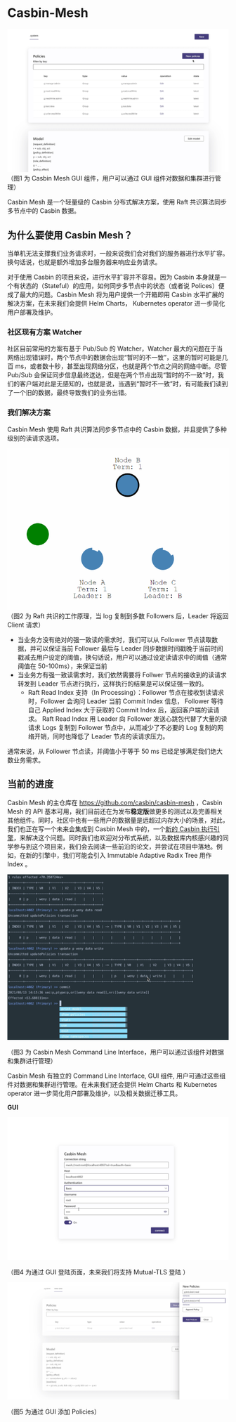 # Casbin-Mesh

![](./assets/web-overview.png)
（图1 为 Casbin Mesh GUI 组件，用户可以通过 GUI 组件对数据和集群进行管理）

Casbin Mesh 是一个轻量级的 Casbin 分布式解决方案，使用 Raft 共识算法同步多节点中的 Casbin 数据。

## 为什么要使用 Casbin Mesh？


当单机无法支撑我们业务请求时，一般来说我们会对我们的服务器进行水平扩容。换句话说，也就是额外增加多台服务器来响应业务请求。

对于使用 Casbin 的项目来说，进行水平扩容并不容易。因为 Casbin 本身就是一个有状态的（Stateful）的应用，如何同步多节点中的状态（或者说 Polices）便成了最大的问题。Casbin Mesh 将为用户提供一个开箱即用 Casbin 水平扩展的解决方案，在未来我们会提供 Helm Charts， Kubernetes operator 进一步简化用户部署及维护。

### 社区现有方案 Watcher

社区目前常用的方案有基于 Pub/Sub 的 Watcher，Watcher 最大的问题在于当网络出现错误时，两个节点中的数据会出现“暂时的不一致”，这里的暂时可能是几百 ms，或者数十秒，甚至出现网络分区，也就是两个节点之间的网络中断。尽管 Pub/Sub 会保证同步信息最终送达，但是在两个节点出现“暂时的不一致”时，我们的客户端对此是无感知的，也就是说，当遇到“暂时不一致”时，有可能我们读到了一个旧的数据，最终导致我们的业务出错。

### 我们解决方案

Casbin Mesh 使用 Raft 共识算法同步多节点中的 Casbin 数据，并且提供了多种级别的读请求选项。

![](./assets/raft.gif)
（图2 为 Raft 共识的工作原理，当 log 复制到多数 Followers 后，Leader 将返回 Client 请求）

- 当业务方没有绝对的强一致读的需求时，我们可以从 Follower 节点读取数据，并可以保证当前 Follower 最后与 Leader 同步数据时间戳晚于当前时间戳减去用户设定的阈值，换句话说，用户可以通过设定读请求中的阈值（通常阈值在 50-100ms），来保证当前
- 当业务方有强一致读需求时，我们依然需要将 Follwer 节点的接收到的读请求转发到 Leader 节点进行执行，这样执行的结果是可以保证强一致的。
  - Raft Read Index 支持（In Processing）：Follower 节点在接收到读请求时，Follower 会询问 Leader 当前 Commit Index 信息， Follower 等待自己 Applied Index 大于获取的 Commit Index 后，返回客户端的读请求。 Raft Read Index 用 Leader 向 Follower 发送心跳包代替了大量的读请求 Logs 复制到 Follower 节点中，从而减少了不必要的 Log 复制的网络开销，同时也降低了 Leader 节点的读请求压力。

通常来说，从 Follower 节点读，并阈值小于等于 50 ms 已经足够满足我们绝大数业务需求。

## 当前的进度

Casbin Mesh 的主仓库在 https://github.com/casbin/casbin-mesh ，Casbin Mesh 的 API 基本可用，我们目前还在为发布**稳定版**做更多的测试以及完善相关其他组件。同时，社区中也有一些用户的数据量是远超过内存大小的场景，对此，我们也正在写一个未来会集成到 Casbin Mesh 中的，一个[新的 Casbin 执行引擎](https://github.com/casbin-mesh/neo)，来解决这个问题。同时我们也欢迎对分布式系统，以及数据库内核感兴趣的同学参与到这个项目来，我们会去阅读一些前沿的论文，并尝试在项目中落地。例如，在新的引擎中，我们可能会引入 Immutable Adaptive Radix Tree 用作 Index 。

![](./assets/cli.png)

（图3 为 Casbin Mesh Command Line Interface，用户可以通过该组件对数据和集群进行管理）

Casbin Mesh 有独立的 Command Line Interface, GUI 组件, 用户可通过这些组件对数据和集群进行管理。在未来我们还会提供 Helm Charts 和 Kubernetes operator 进一步简化用户部署及维护，以及相关数据迁移工具。

**GUI**

![](./assets/web-login.png)

（图4 为通过 GUI 登陆页面，未来我们将支持 Mutual-TLS 登陆 ）

![](./assets/web-new-policies.png)

（图5 为通过 GUI 添加 Policies）
